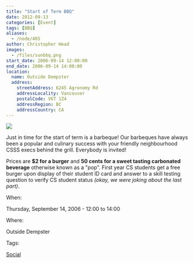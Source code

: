 ```yaml
---
title: "Start of Term BBQ"
date: 2012-09-13
categories: [Event]
tags: [BBQ]
aliases:
  - /node/485
author: Christopher Head
images:
  - /files/sunbbq.png
start_date: 2006-09-14 12:00:00
end_date: 2006-09-14 14:00:00
location:
  name: Outside Dempster
  address:
    streetAddress: 6245 Agronomy Rd
    addressLocality: Vancouver
    postalCode: V6T 1Z4
    addressRegion: BC
    addressCountry: CA
---
```


![](/files/sunbbq.png)

Just in time for the start of term is a barbeque! Our barbeques have always been a popular and culinary success with your friendly neighbourhood CSSS execs behind the grill. Everybody is invited!

Prices are **$2 for a burger** and **50 cents for a sweet tasting carbonated beverage** otherwise known as a "pop". First year CS students get a free burger upon display of their student ID card and answer to a skill testing question to verify CS student status _(okay, we were joking about the last part)_.

When:

Thursday, September 14, 2006 - 12:00 to 14:00

Where:

Outside Dempster

Tags:

[Social](/social)
